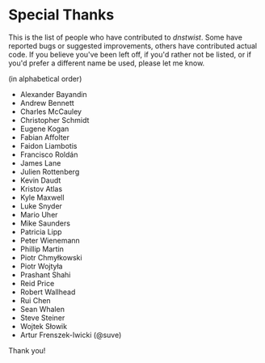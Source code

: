 Special Thanks
==============

This is the list of people who have contributed to *dnstwist*. Some have
reported bugs or suggested improvements, others have contributed actual code.
If you believe you've been left off, if you'd rather not be listed, or if
you'd prefer a different name be used, please let me know.

(in alphabetical order)

- Alexander Bayandin
- Andrew Bennett
- Charles McCauley
- Christopher Schmidt
- Eugene Kogan
- Fabian Affolter
- Faidon Liambotis
- Francisco Roldán
- James Lane
- Julien Rottenberg
- Kevin Daudt
- Kristov Atlas
- Kyle Maxwell
- Luke Snyder
- Mario Uher
- Mike Saunders
- Patricia Lipp
- Peter Wienemann
- Phillip Martin
- Piotr Chmyłkowski
- Piotr Wojtyła
- Prashant Shahi
- Reid Price
- Robert Wallhead
- Rui Chen
- Sean Whalen
- Steve Steiner
- Wojtek Słowik
- Artur Frenszek-Iwicki (@suve)

Thank you!
